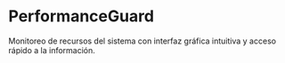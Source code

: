# PerformanceGuard
Monitoreo de recursos del sistema con interfaz gráfica intuitiva y acceso rápido a la información.
